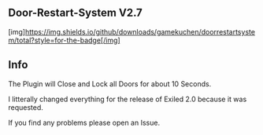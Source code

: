 ## Door-Restart-System V2.7
[img]https://img.shields.io/github/downloads/gamekuchen/doorrestartsystem/total?style=for-the-badge[/img]
## Info
The Plugin will Close and Lock all Doors for about 10 Seconds.
 
I litterally changed everything for the release of Exiled 2.0 because it was requested.

If you find any problems please open an Issue.
